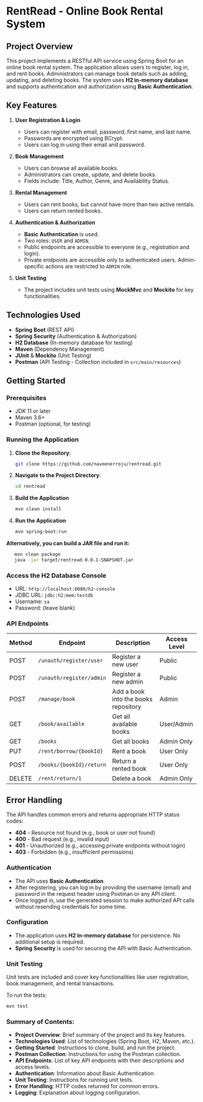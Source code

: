# RentRead - Online Book Rental System

## Project Overview
This project implements a RESTful API service using Spring Boot for an online book rental system. The application allows users to register, log in, and rent books. Administrators can manage book details such as adding, updating, and deleting books. The system uses **H2 in-memory database** and supports authentication and authorization using **Basic Authentication**.

## Key Features

1. **User Registration & Login**
    - Users can register with email, password, first name, and last name.
    - Passwords are encrypted using BCrypt.
    - Users can log in using their email and password.

2. **Book Management**
    - Users can browse all available books.
    - Administrators can create, update, and delete books.
    - Fields include: Title, Author, Genre, and Availability Status.

3. **Rental Management**
    - Users can rent books, but cannot have more than two active rentals.
    - Users can return rented books.

4. **Authentication & Authorization**
    - **Basic Authentication** is used.
    - Two roles: `USER` and `ADMIN`.
    - Public endpoints are accessible to everyone (e.g., registration and login).
    - Private endpoints are accessible only to authenticated users. Admin-specific actions are restricted to `ADMIN` role.

5. **Unit Testing**
    - The project includes unit tests using **MockMvc** and **Mockito** for key functionalities.

## Technologies Used

- **Spring Boot** (REST API)
- **Spring Security** (Authentication & Authorization)
- **H2 Database** (In-memory database for testing)
- **Maven** (Dependency Management)
- **JUnit** & **Mockito** (Unit Testing)
- **Postman** (API Testing - Collection included in `src/main/resources`)

## Getting Started

### Prerequisites

- JDK 11 or later
- Maven 3.6+
- Postman (optional, for testing)

### Running the Application

1. **Clone the Repository**:
   ```bash
   git clone https://github.com/naveenerroju/rentread.git

2. **Navigate to the Project Directory**:
   ```bash
   cd rentread

3. **Build the Application**
    ```bash
   mvn clean install

4. **Run the Application**
   ```bash
   mvn spring-boot:run

**Alternatively, you can build a JAR file and run it:**
```bash
   mvn clean package
   java -jar target/rentread-0.0.1-SNAPSHOT.jar
```
### Access the H2 Database Console

- URL: `http://localhost:8080/h2-console`
- JDBC URL: `jdbc:h2:mem:testdb`
- Username: `sa`
- Password: (leave blank)

### API Endpoints

| Method | Endpoint                  | Description                          | Access Level |
|--------|---------------------------|--------------------------------------|--------------|
| POST   | `/unauth/register/user`   | Register a new user                  | Public       |
| POST   | `/unauth/register/admin`  | Register a new admin                 | Public       |
| POST   | `/manage/book`            | Add a book into the books repository | Admin        |
| GET    | `/book/available`         | Get all available books              | User/Admin   |
| GET    | `/books`                  | Get all books                        | Admin Only   |
| PUT    | `/rent/borrow/{bookId}`   | Rent a book                          | User Only    |
| POST   | `/books/{bookId}/return`  | Return a rented book                 | User Only    |
| DELETE | `/rent/return/1`          | Delete a book                        | Admin Only   |

## Error Handling

The API handles common errors and returns appropriate HTTP status codes:
- **404** - Resource not found (e.g., book or user not found)
- **400** - Bad request (e.g., invalid input)
- **401** - Unauthorized (e.g., accessing private endpoints without login)
- **403** - Forbidden (e.g., insufficient permissions)

### Authentication

- The API uses **Basic Authentication**.
- After registering, you can log in by providing the username (email) and password in the request header using Postman or any API client.
- Once logged in, use the generated session to make authorized API calls without resending credentials for some time.

### Configuration

- The application uses **H2 in-memory database** for persistence. No additional setup is required.
- **Spring Security** is used for securing the API with Basic Authentication.

### Unit Testing

Unit tests are included and cover key functionalities like user registration, book management, and rental transactions.

To run the tests:
```bash
mvn test
```

### Summary of Contents:
- **Project Overview**: Brief summary of the project and its key features.
- **Technologies Used**: List of technologies (Spring Boot, H2, Maven, etc.).
- **Getting Started**: Instructions to clone, build, and run the project.
- **Postman Collection**: Instructions for using the Postman collection.
- **API Endpoints**: List of key API endpoints with their descriptions and access levels.
- **Authentication**: Information about Basic Authentication.
- **Unit Testing**: Instructions for running unit tests.
- **Error Handling**: HTTP codes returned for common errors.
- **Logging**: Explanation about logging configuration.
